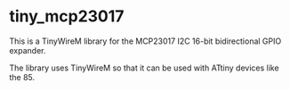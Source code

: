 # tiny_mcp23017
This is a TinyWireM library for the MCP23017 I2C 16-bit bidirectional GPIO expander.

The library uses TinyWireM so that it can be used with ATtiny devices like the 85.
